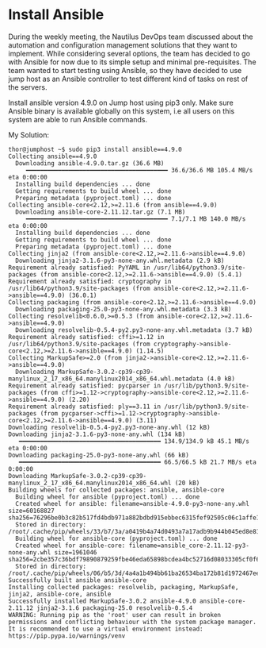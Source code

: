 # Install Ansible

During the weekly meeting, the Nautilus DevOps team discussed about the automation and configuration management solutions that they want to implement. While considering several options, the team has decided to go with Ansible for now due to its simple setup and minimal pre-requisites. The team wanted to start testing using Ansible, so they have decided to use jump host as an Ansible controller to test different kind of tasks on rest of the servers.

Install ansible version 4.9.0 on Jump host using pip3 only. Make sure Ansible binary is available globally on this system, i.e all users on this system are able to run Ansible commands.



My Solution:

```
thor@jumphost ~$ sudo pip3 install ansible==4.9.0
Collecting ansible==4.9.0
  Downloading ansible-4.9.0.tar.gz (36.6 MB)
     ━━━━━━━━━━━━━━━━━━━━━━━━━━━━━━━━━━━━━━━━ 36.6/36.6 MB 105.4 MB/s eta 0:00:00
  Installing build dependencies ... done
  Getting requirements to build wheel ... done
  Preparing metadata (pyproject.toml) ... done
Collecting ansible-core<2.12,>=2.11.6 (from ansible==4.9.0)
  Downloading ansible-core-2.11.12.tar.gz (7.1 MB)
     ━━━━━━━━━━━━━━━━━━━━━━━━━━━━━━━━━━━━━━━━ 7.1/7.1 MB 140.0 MB/s eta 0:00:00
  Installing build dependencies ... done
  Getting requirements to build wheel ... done
  Preparing metadata (pyproject.toml) ... done
Collecting jinja2 (from ansible-core<2.12,>=2.11.6->ansible==4.9.0)
  Downloading jinja2-3.1.6-py3-none-any.whl.metadata (2.9 kB)
Requirement already satisfied: PyYAML in /usr/lib64/python3.9/site-packages (from ansible-core<2.12,>=2.11.6->ansible==4.9.0) (5.4.1)
Requirement already satisfied: cryptography in /usr/lib64/python3.9/site-packages (from ansible-core<2.12,>=2.11.6->ansible==4.9.0) (36.0.1)
Collecting packaging (from ansible-core<2.12,>=2.11.6->ansible==4.9.0)
  Downloading packaging-25.0-py3-none-any.whl.metadata (3.3 kB)
Collecting resolvelib<0.6.0,>=0.5.3 (from ansible-core<2.12,>=2.11.6->ansible==4.9.0)
  Downloading resolvelib-0.5.4-py2.py3-none-any.whl.metadata (3.7 kB)
Requirement already satisfied: cffi>=1.12 in /usr/lib64/python3.9/site-packages (from cryptography->ansible-core<2.12,>=2.11.6->ansible==4.9.0) (1.14.5)
Collecting MarkupSafe>=2.0 (from jinja2->ansible-core<2.12,>=2.11.6->ansible==4.9.0)
  Downloading MarkupSafe-3.0.2-cp39-cp39-manylinux_2_17_x86_64.manylinux2014_x86_64.whl.metadata (4.0 kB)
Requirement already satisfied: pycparser in /usr/lib/python3.9/site-packages (from cffi>=1.12->cryptography->ansible-core<2.12,>=2.11.6->ansible==4.9.0) (2.20)
Requirement already satisfied: ply==3.11 in /usr/lib/python3.9/site-packages (from pycparser->cffi>=1.12->cryptography->ansible-core<2.12,>=2.11.6->ansible==4.9.0) (3.11)
Downloading resolvelib-0.5.4-py2.py3-none-any.whl (12 kB)
Downloading jinja2-3.1.6-py3-none-any.whl (134 kB)
   ━━━━━━━━━━━━━━━━━━━━━━━━━━━━━━━━━━━━━━━━ 134.9/134.9 kB 45.1 MB/s eta 0:00:00
Downloading packaging-25.0-py3-none-any.whl (66 kB)
   ━━━━━━━━━━━━━━━━━━━━━━━━━━━━━━━━━━━━━━━━ 66.5/66.5 kB 21.7 MB/s eta 0:00:00
Downloading MarkupSafe-3.0.2-cp39-cp39-manylinux_2_17_x86_64.manylinux2014_x86_64.whl (20 kB)
Building wheels for collected packages: ansible, ansible-core
  Building wheel for ansible (pyproject.toml) ... done
  Created wheel for ansible: filename=ansible-4.9.0-py3-none-any.whl size=60168827 sha256=76296be0b3c82b517fd4bdb971a882bdbd915ebbec6315fef92505c06c1affe1
  Stored in directory: /root/.cache/pip/wheels/33/b7/3a/a0419b4a74d0493a7a17adb9b944b045ed8e81c6e5ec5f81d6
  Building wheel for ansible-core (pyproject.toml) ... done
  Created wheel for ansible-core: filename=ansible_core-2.11.12-py3-none-any.whl size=1961046 sha256=2cbe357c36bdf79890879259fbe46eda65898bcdea4bc52716d08033305cf0f6
  Stored in directory: /root/.cache/pip/wheels/06/b5/3d/4a4a1b494bb61ba26534ba172b81d1972467ee6c792d737b78
Successfully built ansible ansible-core
Installing collected packages: resolvelib, packaging, MarkupSafe, jinja2, ansible-core, ansible
Successfully installed MarkupSafe-3.0.2 ansible-4.9.0 ansible-core-2.11.12 jinja2-3.1.6 packaging-25.0 resolvelib-0.5.4
WARNING: Running pip as the 'root' user can result in broken permissions and conflicting behaviour with the system package manager. It is recommended to use a virtual environment instead: https://pip.pypa.io/warnings/venv

```
